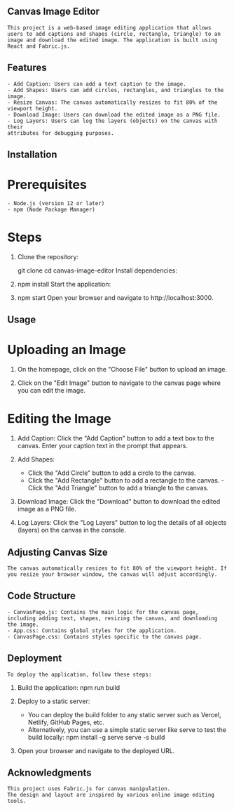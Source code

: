 ## Canvas Image Editor
    This project is a web-based image editing application that allows users to add captions and shapes (circle, rectangle, triangle) to an image and download the edited image. The application is built using React and Fabric.js.

## Features
    - Add Caption: Users can add a text caption to the image.
    - Add Shapes: Users can add circles, rectangles, and triangles to the image.
    - Resize Canvas: The canvas automatically resizes to fit 80% of the viewport height.
    - Download Image: Users can download the edited image as a PNG file.
    - Log Layers: Users can log the layers (objects) on the canvas with their 
    attributes for debugging purposes.

## Installation
# Prerequisites
    - Node.js (version 12 or later)
    - npm (Node Package Manager)

# Steps

1. Clone the repository:

    git clone <repository-url>
    cd canvas-image-editor
    Install dependencies:

2. npm install
    Start the application:

3. npm start
    Open your browser and navigate to http://localhost:3000.

## Usage

# Uploading an Image
1. On the homepage, click on the "Choose File" button to upload an image.

2. Click on the "Edit Image" button to navigate to the canvas page where you can edit the image.

# Editing the Image
1. Add Caption: Click the "Add Caption" button to add a text box to the canvas. Enter your caption text in the prompt that appears.

2. Add Shapes:
    - Click the "Add Circle" button to add a circle to the canvas.
    - Click the "Add Rectangle" button to add a rectangle to the canvas.
    -Click the "Add Triangle" button to add a triangle to the canvas.

3. Download Image: Click the "Download" button to download the edited image as a PNG file.

4. Log Layers: Click the "Log Layers" button to log the details of all objects (layers) on the canvas in the console.

## Adjusting Canvas Size
    The canvas automatically resizes to fit 80% of the viewport height. If you resize your browser window, the canvas will adjust accordingly.

## Code Structure
    - CanvasPage.js: Contains the main logic for the canvas page, including adding text, shapes, resizing the canvas, and downloading the image.
    - App.css: Contains global styles for the application.
    - CanvasPage.css: Contains styles specific to the canvas page.


## Deployment
    To deploy the application, follow these steps:

1. Build the application:
npm run build

2. Deploy to a static server:
    - You can deploy the build folder to any static server such as Vercel, Netlify, GitHub Pages, etc.
    - Alternatively, you can use a simple static server like serve to test the build locally:
    npm install -g serve
    serve -s build

3. Open your browser and navigate to the deployed URL.


## Acknowledgments
    This project uses Fabric.js for canvas manipulation.
    The design and layout are inspired by various online image editing tools.